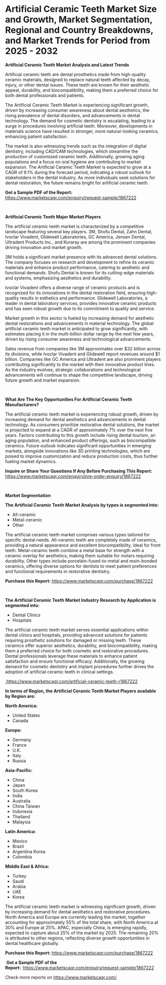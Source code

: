 <p><h1>Artificial Ceramic Teeth Market Size and Growth, Market Segmentation, Regional and Country Breakdowns, and Market Trends for Period from 2025 -  2032</h1></p><p><strong>Artificial Ceramic Teeth Market Analysis and Latest Trends</strong></p>
<p><p>Artificial ceramic teeth are dental prosthetics made from high-quality ceramic materials, designed to replace natural teeth affected by decay, injury, or other dental issues. These teeth are known for their aesthetic appeal, durability, and biocompatibility, making them a preferred choice for both dental professionals and patients.</p><p>The Artificial Ceramic Teeth Market is experiencing significant growth, driven by increasing consumer awareness about dental aesthetics, the rising prevalence of dental disorders, and advancements in dental technology. The demand for cosmetic dentistry is escalating, leading to a surge in procedures involving artificial teeth. Moreover, developments in materials science have resulted in stronger, more natural-looking ceramics, enhancing patient satisfaction.</p><p>The market is also witnessing trends such as the integration of digital dentistry, including CAD/CAM technologies, which streamline the production of customized ceramic teeth. Additionally, growing aging populations and a focus on oral hygiene are contributing to market expansion. The Artificial Ceramic Teeth Market is expected to grow at a CAGR of 9.1% during the forecast period, indicating a robust outlook for stakeholders in the dental industry. As more individuals seek solutions for dental restoration, the future remains bright for artificial ceramic teeth.</p></p>
<p><strong>Get a Sample PDF of the Report:&nbsp;</strong> <a href="https://www.marketscagr.com/enquiry/request-sample/1867222?utm_campaign=1126&utm_medium=2&utm_source=Github&utm_content=ia&utm_term=04022025&utm_id=artificial-ceramic-teeth">https://www.marketscagr.com/enquiry/request-sample/1867222</a></p>
<p>&nbsp;</p>
<p><strong>Artificial Ceramic Teeth Major Market Players</strong></p>
<p><p>The artificial ceramic teeth market is characterized by a competitive landscape featuring several key players. 3M, Shofu Dental, Zahn Dental, Ivoclar Vivadent, Glidewell Laboratories, GC America, Jensen Dental, Ultradent Products Inc., and Kuraray are among the prominent companies driving innovation and market growth.</p><p>3M holds a significant market presence with its advanced dental solutions. The company focuses on research and development to refine its ceramic materials and enhance product performance, catering to aesthetic and functional demands. Shofu Dental is known for its cutting-edge materials and systems, emphasizing aesthetics and durability.</p><p>Ivoclar Vivadent offers a diverse range of ceramic products and is recognized for its innovations in the dental restoration field, ensuring high-quality results in esthetics and performance. Glidewell Laboratories, a leader in dental laboratory services, provides innovative ceramic products and has seen robust growth due to its commitment to quality and service.</p><p>Market growth in this sector is fueled by increasing demand for aesthetic dental restorations and advancements in material technology. The global artificial ceramic teeth market is anticipated to grow significantly, with estimates placing it in the multi-billion dollar range by the next few years, driven by rising consumer awareness and technological advancements.</p><p>Sales revenue from companies like 3M approximates over $32 billion across its divisions, while Ivoclar Vivadent and Glidewell report revenues around $1 billion. Companies like GC America and Ultradent are also prominent players contributing significantly to the market with their innovative product lines. As the industry evolves, strategic collaborations and technological advancements will continue to shape the competitive landscape, driving future growth and market expansion.</p></p>
<p>&nbsp;</p>
<p><strong>What Are The Key Opportunities For Artificial Ceramic Teeth Manufacturers?</strong></p>
<p><p>The artificial ceramic teeth market is experiencing robust growth, driven by increasing demand for dental aesthetics and advancements in dental technology. As consumers prioritize restorative dental solutions, the market is projected to expand at a CAGR of approximately 7% over the next five years. Factors contributing to this growth include rising dental tourism, an aging population, and enhanced product offerings, such as biocompatible ceramics. Future outlook indicates significant opportunities in emerging markets, alongside innovations like 3D printing technologies, which are poised to improve customization and reduce production costs, thus further fueling market dynamics.</p></p>
<p><strong>Inquire or Share Your Questions If Any Before Purchasing This Report:</strong> <a href="https://www.marketscagr.com/enquiry/pre-order-enquiry/1867222?utm_campaign=1126&utm_medium=2&utm_source=Github&utm_content=ia&utm_term=04022025&utm_id=artificial-ceramic-teeth">https://www.marketscagr.com/enquiry/pre-order-enquiry/1867222</a></p>
<p>&nbsp;</p>
<p><strong>Market Segmentation</strong></p>
<p><strong>The Artificial Ceramic Teeth Market Analysis by types is segmented into:</strong></p>
<p><ul><li>All-ceramic</li><li>Metal-ceramic</li><li>Other</li></ul></p>
<p><p>The artificial ceramic teeth market comprises various types tailored for specific dental needs. All-ceramic teeth are completely made of ceramics, providing a natural appearance and excellent biocompatibility, ideal for front teeth. Metal-ceramic teeth combine a metal base for strength with a ceramic overlay for aesthetics, making them suitable for molars requiring durability. Other types include porcelain-fused-to-metal and resin-bonded ceramics, offering diverse options for dentists to meet patient preferences and functional requirements in restorative dentistry.</p></p>
<p><strong>Purchase this Report:&nbsp;</strong><a href="https://www.marketscagr.com/purchase/1867222?utm_campaign=1126&utm_medium=2&utm_source=Github&utm_content=ia&utm_term=04022025&utm_id=artificial-ceramic-teeth">https://www.marketscagr.com/purchase/1867222</a></p>
<p>&nbsp;</p>
<p><strong>The Artificial Ceramic Teeth Market Industry Research by Application is segmented into:</strong></p>
<p><ul><li>Dental Clinics</li><li>Hospitals</li></ul></p>
<p><p>The artificial ceramic teeth market serves essential applications within dental clinics and hospitals, providing advanced solutions for patients requiring prosthetic solutions for damaged or missing teeth. These ceramics offer superior aesthetics, durability, and biocompatibility, making them a preferred choice for both cosmetic and restorative procedures. Dental professionals leverage these materials to enhance patient satisfaction and ensure functional efficacy. Additionally, the growing demand for cosmetic dentistry and implant procedures further drives the adoption of artificial ceramic teeth in clinical settings.</p></p>
<p><a href="https://www.marketscagr.com/artificial-ceramic-teeth-r1867222?utm_campaign=1126&utm_medium=2&utm_source=Github&utm_content=ia&utm_term=04022025&utm_id=artificial-ceramic-teeth">&nbsp;https://www.marketscagr.com/artificial-ceramic-teeth-r1867222</a></p>
<p><strong>In terms of Region, the Artificial Ceramic Teeth Market Players available by Region are:</strong></p>
<p>
    <p> <strong> North America: </strong>
        <ul>
            <li>United States</li>
            <li>Canada</li>
        </ul>
        </p> 
    <p> <strong> Europe: </strong>
        <ul>
            <li>Germany</li>
            <li>France</li>
            <li>U.K.</li>
            <li>Italy</li>
            <li>Russia</li>
        </ul>
        </p> 
    <p> <strong> Asia-Pacific: </strong>
        <ul>
            <li>China</li>
            <li>Japan</li>
            <li>South Korea</li>
            <li>India</li>
            <li>Australia</li>
            <li>China Taiwan</li>
            <li>Indonesia</li>
            <li>Thailand</li>
            <li>Malaysia</li>
        </ul>
        </p> 
    <p> <strong> Latin America: </strong>
        <ul>
            <li>Mexico</li>
            <li>Brazil</li>
            <li>Argentina Korea</li>
            <li>Colombia</li>
        </ul>
        </p> 
    <p> <strong> Middle East & Africa: </strong>
        <ul>
            <li>Turkey</li>
            <li>Saudi</li>
            <li>Arabia</li>
            <li>UAE</li>
            <li>Korea</li>
        </ul>
    </p>
    </p>
<p><p>The artificial ceramic teeth market is witnessing significant growth, driven by increasing demand for dental aesthetics and restorative procedures. North America and Europe are currently leading the market, together accounting for approximately 55% of the total share, with North America at 30% and Europe at 25%. APAC, especially China, is emerging rapidly, expected to capture about 25% of the market by 2025. The remaining 20% is attributed to other regions, reflecting diverse growth opportunities in dental healthcare globally.</p></p>
<p><strong>Purchase this Report: </strong><a href="https://www.marketscagr.com/purchase/1867222?utm_campaign=1126&utm_medium=2&utm_source=Github&utm_content=ia&utm_term=04022025&utm_id=artificial-ceramic-teeth">https://www.marketscagr.com/purchase/1867222</a></p>
<p>&nbsp;<strong>Get a Sample PDF of the Report:&nbsp;&nbsp;</strong><a href="https://www.marketscagr.com/enquiry/request-sample/1867222?utm_campaign=1126&utm_medium=2&utm_source=Github&utm_content=ia&utm_term=04022025&utm_id=artificial-ceramic-teeth">https://www.marketscagr.com/enquiry/request-sample/1867222</a></p>
<p><strong></strong></p>
<p>Check more reports on <a href="https://www.marketscagr.com/?utm_campaign=1126&utm_medium=2&utm_source=Github&utm_content=ia&utm_term=04022025&utm_id=artificial-ceramic-teeth">https://www.marketscagr.com/</a></p>